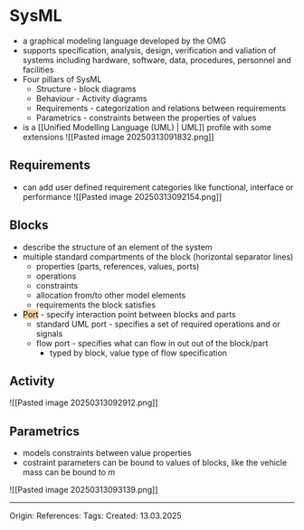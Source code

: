 # SysML

- a graphical modeling language developed by the OMG
- supports specification, analysis, design, verification and valiation of systems including hardware, software, data, procedures, personnel and facilities
- Four pillars of SysML
	- Structure - block diagrams
	- Behaviour - Activity diagrams
	- Requirements - categorization and relations between requirements
	- Parametrics - constraints between the properties of values
- is a [[Unified Modelling Language (UML) | UML]] profile with some extensions
![[Pasted image 20250313091832.png]]

## Requirements

- can add user defined requirement categories like functional, interface or performance
![[Pasted image 20250313092154.png]]

## Blocks

- describe the structure of an element of the system
- multiple standard compartments of the block (horizontal separator lines)
	- properties (parts, references, values, ports)
	- operations
	- constraints
	- allocation from/to other model elements
	- requirements the block satisfies
- <mark style="background: #FFB86CA6;">Port</mark> - specify interaction point between blocks and parts
	- standard UML port - specifies a set of required operations and or signals
	- flow port - specifies what can flow in out out of the block/part
		- typed by block, value type of flow specification

## Activity

![[Pasted image 20250313092912.png]]

## Parametrics

- models constraints between value properties
- costraint parameters can be bound to values of blocks, like the vehicle mass can be bound to $m$

![[Pasted image 20250313093139.png]]

---

Origin: 
References: 
Tags: 
Created: 13.03.2025

